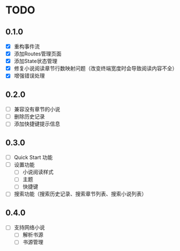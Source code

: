 # TODO

## 0.1.0

- [x] 重构事件流
- [x] 添加Routes管理页面
- [x] 添加State状态管理
- [x] 修复小说阅读章节行数映射问题（改变终端宽度时会导致阅读内容不全）
- [x] 增强错误处理

## 0.2.0

- [ ] 兼容没有章节的小说
- [ ] 删除历史记录
- [ ] 添加快捷键提示信息

## 0.3.0

- [ ] Quick Start 功能
- [ ] 设置功能
  - [ ] 小说阅读样式
  - [ ] 主题
  - [ ] 快捷键
- [ ] 搜索功能（搜索历史记录、搜索章节列表、搜索小说列表）

## 0.4.0

- [ ] 支持网络小说
  - [ ] 解析书源
  - [ ] 书源管理

